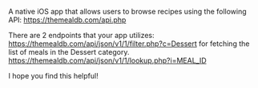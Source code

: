A native iOS app that allows users to browse recipes using the following API:
https://themealdb.com/api.php

There are 2 endpoints that your app utilizes:
https://themealdb.com/api/json/v1/1/filter.php?c=Dessert for fetching the list of meals in the Dessert category.
https://themealdb.com/api/json/v1/1/lookup.php?i=MEAL_ID

I hope you find this helpful!

